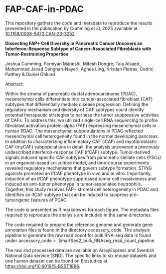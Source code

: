 # FAP-CAF-in-PDAC

This repository gathers the code and metadata to reproduce the results presented in the publication by Cumming et al, 2025 available at [10.1158/0008-5472.CAN-23-3252](https://doi.org/10.1158/0008-5472.CAN-23-3252)

**Dissecting FAP+ Cell Diversity in Pancreatic Cancer Uncovers an Interferon-Response Subtype of Cancer-Associated Fibroblasts with Tumor-Restraining Properties** 

Joshua Cumming, Parniyan Maneshi, Mitesh Dongre, Tala Alsaed, Mohammad Javad Dehghan-Nayeri, Agnes Ling, Kristian Pietras, Cedric Patthey & Daniel Öhlund

Abstract:

Within the stroma of pancreatic ductal adenocarcinoma (PDAC), mesenchymal cells differentiate into cancer-associated fibroblast (CAF) subtypes that differentially mediate disease progression. Defining the regulatory mechanism and diversity of CAF subtypes could identify potential therapeutic strategies to harness the tumor suppressive activities of CAFs. To address this, we utilized single-cell RNA sequencing to profile fibroblast activation protein-alpha (FAP) expressing mesenchymal cells in human PDAC. The mesenchymal subpopulations in PDAC reflected mesenchymal cell heterogeneity found in the normal developing pancreas. In addition to characterizing inflammatory CAF (iCAF) and myofibroblastic CAF (myCAF) subpopulations in detail, the analysis uncovered a previously undescribed interferon-response CAF (ifCAF) subtype. Tumor-derived signals induced specific CAF subtypes from pancreatic stellate cells (PSCs) in an organoid-based co-culture model, and time-course experiments revealed regulatory mechanisms that govern subtype formation. STING agonists promoted an ifCAF phenotype in vivo and in vitro. Importantly, induction of an ifCAF phenotype suppressed tumor cell invasiveness and induced an anti-tumor phenotype in tumor-associated neutrophils. Together, this study resolves FAP+ stromal cell heterogeneity in PDAC and identifies an ifCAF subtype that can be induced to suppress pro-tumorigenic features of PDAC.  

The code is presented as R markdowns for each figure. The metadata files required to reproduce the analysis are included in the same directories.

The code required to prepare the reference genome and generate gene annotation files is found in the directory accessory_code. The analysis pipeline to generate the raw read count for bulk RNA-seq data is found under accessory_code \>  SmartSeq2_bulk_RNAseq_read_count_pipeline.

The raw and processed data are available on ArrayExpress and Swedish National Data service (SND). The specific links to six mouse datasets and one human dataset can be found on Biostudies at  <https://doi.org/10.6019/S-BSST1896>.
